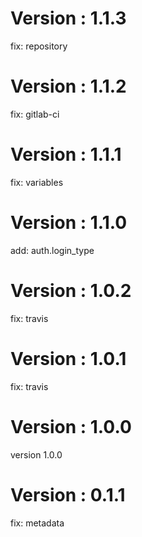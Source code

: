 # Version : 1.1.3

fix: repository

# Version : 1.1.2

fix: gitlab-ci

# Version : 1.1.1

fix: variables

# Version : 1.1.0

add: auth.login_type

# Version : 1.0.2

fix: travis

# Version : 1.0.1

fix: travis

# Version : 1.0.0

version 1.0.0

# Version : 0.1.1

fix: metadata

